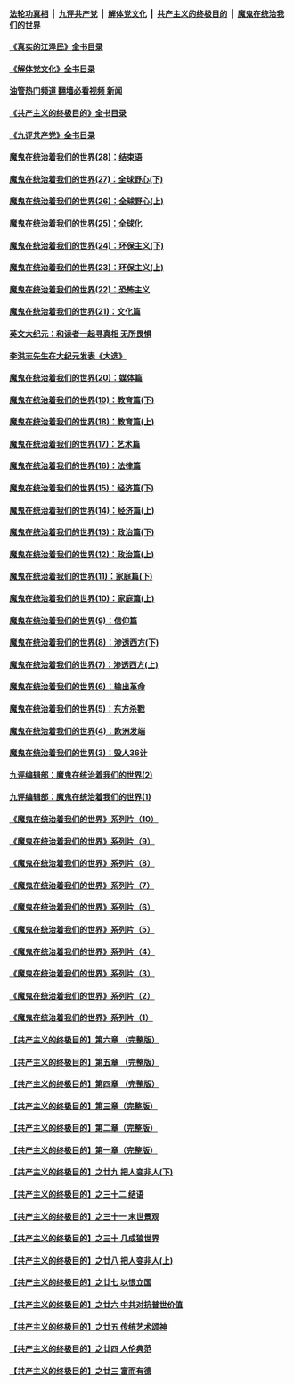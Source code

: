 ####  [法轮功真相](../../../../basic/blob/master/README.md?t=09060131) &nbsp;|&nbsp; [九评共产党](../../../../9ping.md/blob/master/README.md?t=09060131) &nbsp;|&nbsp; [解体党文化](../../../../jtdwh.md/blob/master/README.md?t=09060131)  &nbsp;|&nbsp; [共产主义的终极目的](../../../../gczydzjmd.md/blob/master/README.md?t=09060131) &nbsp;|&nbsp; [魔鬼在统治我们的世界](../../../../mgztzwmdsj.md/blob/master/README.md?t=09060131) 

#### [《真实的江泽民》全书目录](../pages/nsc422/n13721399.md?t=09060131) 

#### [《解体党文化》全书目录](../pages/nsc422/n13721157.md?t=09060131) 

#### [油管热门频道 翻墙必看视频 新闻](http://45.76.130.85:81/youtube.html?09060131)

#### [《共产主义的终极目的》全书目录](../pages/nsc422/n13721048.md?t=09060131) 

#### [《九评共产党》全书目录](../pages/nsc422/n13708085.md?t=09060131) 

#### [魔鬼在统治着我们的世界(28)：结束语](../pages/nsc422/n10936246.md?t=09060131) 

#### [魔鬼在统治着我们的世界(27)：全球野心(下)](../pages/nsc422/n10928319.md?t=09060131) 

#### [魔鬼在统治着我们的世界(26)：全球野心(上)](../pages/nsc422/n10900318.md?t=09060131) 

#### [魔鬼在统治着我们的世界(25)：全球化](../pages/nsc422/n10788205.md?t=09060131) 

#### [魔鬼在统治着我们的世界(24)：环保主义(下)](../pages/nsc422/n10695307.md?t=09060131) 

#### [魔鬼在统治着我们的世界(23)：环保主义(上)](../pages/nsc422/n10688613.md?t=09060131) 

#### [魔鬼在统治着我们的世界(22)：恐怖主义](../pages/nsc422/n10614727.md?t=09060131) 

#### [魔鬼在统治着我们的世界(21)：文化篇](../pages/nsc422/n10597706.md?t=09060131) 

#### [英文大纪元：和读者一起寻真相 无所畏惧](../pages/nsc422/n12542027.md?t=09060131) 

#### [李洪志先生在大纪元发表《大选》](../pages/nsc422/n12534746.md?t=09060131) 

#### [魔鬼在统治着我们的世界(20)：媒体篇](../pages/nsc422/n10586579.md?t=09060131) 

#### [魔鬼在统治着我们的世界(19)：教育篇(下)](../pages/nsc422/n10564808.md?t=09060131) 

#### [魔鬼在统治着我们的世界(18)：教育篇(上)](../pages/nsc422/n10526970.md?t=09060131) 

#### [魔鬼在统治着我们的世界(17)：艺术篇](../pages/nsc422/n10499093.md?t=09060131) 

#### [魔鬼在统治着我们的世界(16)：法律篇](../pages/nsc422/n10485969.md?t=09060131) 

#### [魔鬼在统治着我们的世界(15)：经济篇(下)](../pages/nsc422/n10469975.md?t=09060131) 

#### [魔鬼在统治着我们的世界(14)：经济篇(上)](../pages/nsc422/n10457370.md?t=09060131) 

#### [魔鬼在统治着我们的世界(13)：政治篇(下)](../pages/nsc422/n10448270.md?t=09060131) 

#### [魔鬼在统治着我们的世界(12)：政治篇(上)](../pages/nsc422/n10444576.md?t=09060131) 

#### [魔鬼在统治着我们的世界(11)：家庭篇(下)](../pages/nsc422/n10440961.md?t=09060131) 

#### [魔鬼在统治着我们的世界(10)：家庭篇(上)](../pages/nsc422/n10435448.md?t=09060131) 

#### [魔鬼在统治着我们的世界(9)：信仰篇](../pages/nsc422/n10432159.md?t=09060131) 

#### [魔鬼在统治着我们的世界(8)：渗透西方(下)](../pages/nsc422/n10429603.md?t=09060131) 

#### [魔鬼在统治着我们的世界(7)：渗透西方(上)](../pages/nsc422/n10426013.md?t=09060131) 

#### [魔鬼在统治着我们的世界(6)：输出革命](../pages/nsc422/n10421536.md?t=09060131) 

#### [魔鬼在统治着我们的世界(5)：东方杀戮](../pages/nsc422/n10417707.md?t=09060131) 

#### [魔鬼在统治着我们的世界(4)：欧洲发端](../pages/nsc422/n10414890.md?t=09060131) 

#### [魔鬼在统治着我们的世界(3)：毁人36计](../pages/nsc422/n10411583.md?t=09060131) 

#### [九评编辑部：魔鬼在统治着我们的世界(2)](../pages/nsc422/n10410036.md?t=09060131) 

#### [九评编辑部：魔鬼在统治着我们的世界(1)](../pages/nsc422/n10406825.md?t=09060131) 

#### [《魔鬼在统治着我们的世界》系列片（10）](../pages/nsc422/n12292670.md?t=09060131) 

#### [《魔鬼在统治着我们的世界》系列片（9）](../pages/nsc422/n12290859.md?t=09060131) 

#### [《魔鬼在统治着我们的世界》系列片（8）](../pages/nsc422/n12287445.md?t=09060131) 

#### [《魔鬼在统治着我们的世界》系列片（7）](../pages/nsc422/n12283425.md?t=09060131) 

#### [《魔鬼在统治着我们的世界》系列片（6）](../pages/nsc422/n12282314.md?t=09060131) 

#### [《魔鬼在统治着我们的世界》系列片（5）](../pages/nsc422/n12281419.md?t=09060131) 

#### [《魔鬼在统治着我们的世界》系列片（4）](../pages/nsc422/n12274024.md?t=09060131) 

#### [《魔鬼在统治着我们的世界》系列片（3）](../pages/nsc422/n12271322.md?t=09060131) 

#### [《魔鬼在统治着我们的世界》系列片（2）](../pages/nsc422/n12269049.md?t=09060131) 

#### [《魔鬼在统治着我们的世界》系列片（1）](../pages/nsc422/n12267575.md?t=09060131) 

#### [【共产主义的终极目的】第六章 （完整版）](../pages/nsc422/n11428913.md?t=09060131) 

#### [【共产主义的终极目的】第五章 （完整版）](../pages/nsc422/n11428912.md?t=09060131) 

#### [【共产主义的终极目的】第四章 （完整版）](../pages/nsc422/n11428907.md?t=09060131) 

#### [【共产主义的终极目的】第三章（完整版）](../pages/nsc422/n11428848.md?t=09060131) 

#### [【共产主义的终极目的】第二章（完整版）](../pages/nsc422/n11428831.md?t=09060131) 

#### [【共产主义的终极目的】第一章（完整版）](../pages/nsc422/n11417651.md?t=09060131) 

#### [【共产主义的终极目的】之廿九 把人变非人(下)](../pages/nsc422/n11344140.md?t=09060131) 

#### [【共产主义的终极目的】之三十二 结语](../pages/nsc422/n11360535.md?t=09060131) 

#### [【共产主义的终极目的】之三十一 末世景观](../pages/nsc422/n11351129.md?t=09060131) 

#### [【共产主义的终极目的】之三十 几成狼世界](../pages/nsc422/n11348280.md?t=09060131) 

#### [【共产主义的终极目的】之廿八 把人变非人(上)](../pages/nsc422/n11340492.md?t=09060131) 

#### [【共产主义的终极目的】之廿七 以恨立国](../pages/nsc422/n11336944.md?t=09060131) 

#### [【共产主义的终极目的】之廿六 中共对抗普世价值](../pages/nsc422/n11324785.md?t=09060131) 

#### [【共产主义的终极目的】之廿五 传统艺术颂神](../pages/nsc422/n11296396.md?t=09060131) 

#### [【共产主义的终极目的】之廿四 人伦典范](../pages/nsc422/n11296397.md?t=09060131) 

#### [【共产主义的终极目的】之廿三 富而有德](../pages/nsc422/n11283598.md?t=09060131) 

<img src='http://gfw-breaker.win/goodnews/indexes/nsc422.md' width='0px' height='0px'/>
